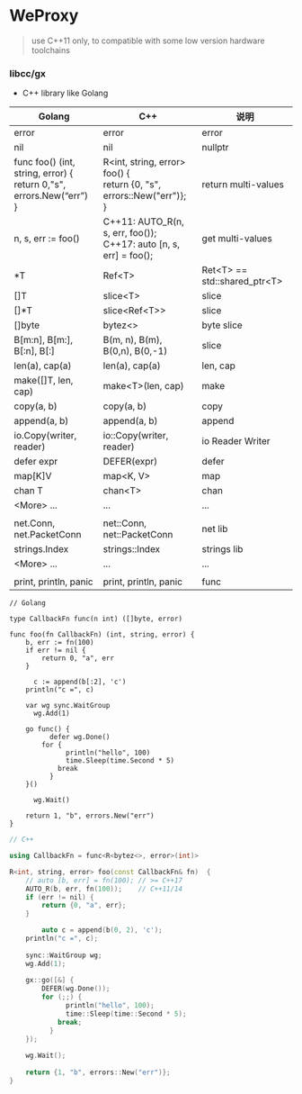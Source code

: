 # WeProxy

> use  C++11 only, to compatible with some low version hardware toolchains



### libcc/gx

* C++ library like Golang 

| Golang                                                       | C++                                                          | 说明                             |
| ------------------------------------------------------------ | ------------------------------------------------------------ | -------------------------------- |
| error                                                        | error                                                        | error                            |
| nil                                                          | nil                                                          | nullptr                          |
| func foo() (int, string, error) { <br /> return 0,"s", errors.New(“err”) <br />} | R<int, string, error> foo() { <br />return {0, "s", errors::New("err")};<br /> } | return multi-values              |
| n, s, err := foo()                                           | C++11:   AUTO_R(n, s, err, foo());<br />C++17:   auto [n, s, err] = foo(); | get multi-values                 |
| *T                                                           | Ref\<T\>                                                     | Ret\<T\> == std::shared_ptr\<T\> |
| []T                                                          | slice\<T\>                                                   | slice                            |
| []*T                                                         | slice\<Ref\<T\>\>                                            | slice                            |
| []byte                                                       | bytez\<\>                                                    | byte slice                       |
| B[m:n], B[m:], B[:n], B[:]                                   | B(m, n), B(m), B(0,n), B(0,-1)                               | slice                            |
| len(a), cap(a)                                               | len(a), cap(a)                                               | len, cap                         |
| make([]T, len, cap)                                          | make\<T\>(len, cap)                                          | make                             |
| copy(a, b)                                                   | copy(a, b)                                                   | copy                             |
| append(a, b)                                                 | append(a, b)                                                 | append                           |
| io.Copy(writer, reader)                                      | io::Copy(writer, reader)                                     | io Reader Writer                 |
| defer expr                                                   | DEFER(expr)                                                  | defer                            |
| map[K]V                                                      | map\<K, V\>                                                  | map                              |
| chan T                                                       | chan\<T\>                                                    | chan                             |
| \<More\> ...                                                 | ...                                                          | ...                              |
|                                                              |                                                              |                                  |
| net.Conn, net.PacketConn                                     | net::Conn, net::PacketConn                                   | net lib                          |
| strings.Index                                                | strings::Index                                               | strings lib                      |
| \<More\> ...                                                 | ...                                                          | ...                              |
|                                                              |                                                              |                                  |
| print, println, panic                                        | print, println, panic                                        | func                             |



```golang
// Golang

type CallbackFn func(n int) ([]byte, error)

func foo(fn CallbackFn) (int, string, error) {
  	b, err := fn(100)
    if err != nil {
        return 0, "a", err
    }
  
	  c := append(b[:2], 'c')
  	println("c =", c)
  
  	var wg sync.WaitGroup
	  wg.Add(1)
  
    go func() {
	      defer wg.Done()
      	for {
	          println("hello", 100)
	          time.Sleep(time.Second * 5)
          	break
	      }
    }()
  
	  wg.Wait()
  
  	return 1, "b", errors.New("err")
}
```



```c++
// C++

using CallbackFn = func<R<bytez<>, error>(int)>

R<int, string, error> foo(const CallbackFn& fn)  {
  	// auto [b, err] = fn(100); // >= C++17
  	AUTO_R(b, err, fn(100));    // C++11/14
    if (err != nil) {
        return {0, "a", err};
    }

		auto c = append(b(0, 2), 'c');
  	println("c =", c);
  
  	sync::WaitGroup wg;
  	wg.Add(1);
  
    gx::go([&] {
      	DEFER(wg.Done());
      	for (;;) {
	          println("hello", 100);
	          time::Sleep(time::Second * 5);
          	break;
	      }
    });
  
  	wg.Wait();
  
  	return {1, "b", errors::New("err")};
}
```

